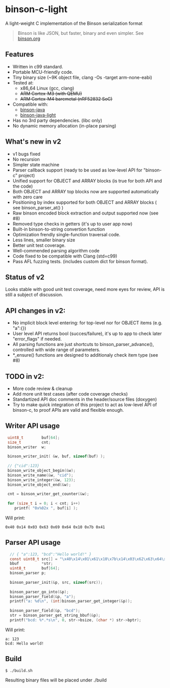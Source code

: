 # binson-c-light

A light-weight C implementation of the Binson serialization format

> Binson is like JSON, but faster, binary and even simpler. See [binson.org](http://binson.org/)

Features
---------

* Written in c99 standard.
* Portable MCU-friendly code.
* Tiny binary size (~9K object file, clang -Os -target arm-none-eabi)
* Tested at:
  * x86_64 Linux (gcc, clang)
  * ~~ARM Cortex-M3 (with QEMU)~~
  * ~~ARM Cortex-M4 baremetal (nRF52832 SoC)~~
* Compatible with: 
  * [binson-java](https://github.com/franslundberg/binson-java)
  * [binson-java-light](https://github.com/franslundberg/binson-java-light)
* Has no 3rd party dependencies. (libc only)
* No dynamic memory allocation (in-place parsing)


What's new in v2
---------------

* v1 bugs fixed
* No recursion
* Simpler state machine
* Parser callback support (ready to be used as low-level API for "binson-c" project)
* Unified support for OBJECT and ARRAY blocks (is true for both API and the code)
* Both OBJECT and ARRAY top blocks now are supported automatically with zero care
* Positioning by index supported for both OBJECT and ARRAY blocks  ( see binson_parser_at() )
* Raw binson encoded block extraction and output supported now (see #8)
* Removed type checks in getters (it's up to user app now)
* Built-in binson-to-string convertion function
* Optimization frendly single-function traversal code.
* Less lines, smaller binary size
* Better unit test coverage.
* Well-commended parsing algorithm code
* Code fixed to be compatible with Clang (std=c99)
* Pass AFL fuzzing tests. (includes custom dict for binson format).

Status of v2
---------

Looks stable with good unit test coverage, need more eyes for review, API is still a subject of discussion.

API changes in v2:
---------------

* No implicit block level entering: for top-level nor for OBJECT items (e.g. "a":{})
* User level API returns bool (succes/failure), it's up to app to check later "error_flags" if needed.
* All parsing functions are just shortcuts to binson_parser_advance(), controlled with wide range of parameters.
* *_ensure() functions are designed to additionaly check item type (see #8)


TODO in v2:
-----------

* More code review & cleanup
* Add more unit test cases (after code coverage checks)
* Standartized API doc comments in the header/source files (doxygen)
* Try to make quick integration of this project to act as low-level API of binson-c, to proof APIs are valid and flexible enough.


Writer API usage
---------

```c
 uint8_t        buf[64];
 size_t         cnt;
 binson_writer  w;
 
 binson_writer_init( &w, buf, sizeof(buf) );
 
 // {"cid":123}
 binson_write_object_begin(&w); 
 binson_write_name(&w, "cid");
 binson_write_integer(&w, 123);
 binson_write_object_end(&w); 
 
 cnt = binson_writer_get_counter(&w);
 
 for (size_t i = 0; i < cnt; i++)
    printf( "0x%02x ", buf[i] ); 
```
Will print: 

`
0x40 0x14 0x03 0x63 0x69 0x64 0x10 0x7b 0x41
`

Parser API usage
---------


```c
  // { "a":123, "bcd":"Hello world!" }
  const uint8_t src[] = "\x40\x14\x01\x61\x10\x7b\x14\x03\x62\x63\x64\x14\x0c\x48\x65\x6c\x6c\x6f\x20\x77\x6f\x72\x6c\x64\x21\x41";
  bbuf          *str;
  uint8_t       buf[64];
  binson_parser p;
 
  binson_parser_init(&p, src, sizeof(src));
 
  binson_parser_go_into(&p);  
  binson_parser_field(&p, "a");
  printf("a: %d\n", (int)binson_parser_get_integer(&p));
    
  binson_parser_field(&p, "bcd");
  str = binson_parser_get_string_bbuf(&p); 
  printf("bcd: %*.*s\n", 0, str->bsize, (char *) str->bptr);
```
Will print:

```
a: 123
bcd: Hello world!
```


Build
---------

`
$ ./build.sh
`

Resulting binary files will be placed under ./build


